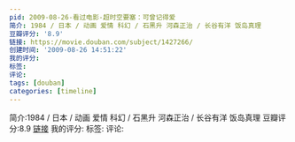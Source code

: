 ```yaml
---
pid: 2009-08-26-看过电影-超时空要塞：可曾记得爱
简介: 1984 / 日本 / 动画 爱情 科幻 / 石黑升 河森正治 / 长谷有洋 饭岛真理
豆瓣评分: '8.9'
链接: https://movie.douban.com/subject/1427266/
创建时间: '2009-08-26 14:51:22'
我的评分:
标签:
评论:
tags: [douban]
categories: [timeline]
---
```

简介:1984 / 日本 / 动画 爱情 科幻 / 石黑升 河森正治 / 长谷有洋 饭岛真理
豆瓣评分:8.9
[链接](https://movie.douban.com/subject/1427266/)
我的评分:
标签:
评论:
